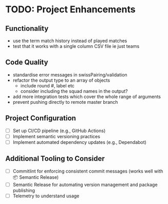 # TODO: Project Enhancements

## Functionality

- use the term match history instead of played matches
- test that it works with a single column CSV file ie just teams

## Code Quality

- standardise error messages in swissPairing/validation
- refactor the output type to an array of objects
  - include round #, label etc
  - consider including the squad names in the output?
- add more integration tests which cover the whole range of arguments
- prevent pushing directly to remote master branch

## Project Configuration

- [ ] Set up CI/CD pipeline (e.g., GitHub Actions)
- [ ] Implement semantic versioning practices
- [ ] Implement automated dependency updates (e.g., Dependabot)

## Additional Tooling to Consider

- [ ] Commitlint for enforcing consistent commit messages (works well with 📦 Semantic Release)
- [ ] Semantic Release for automating version management and package publishing
- [ ] Telemetry to understand usage
